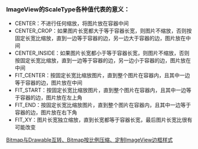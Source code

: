 ### ImageView的ScaleType各种值代表的意义：- CENTER：不进行任何缩放，将图片放在容器中间- CENTER_CROP：如果图片长宽都大于等于容器长宽，则图片不缩放，否则按固定长宽比缩放，直到一边等于容器的边，另一边大于容器的边，图片放在中间- CENTER_INSIDE：如果图片长宽都小于等于容器长宽，则图片不缩放，否则按固定长宽比缩放，直到一边等于容器的边，另一边小于容器的边，图片放在中间- FIT_CENTER：按固定长宽比缩放图片，直到整个图片在容器内，且其中一边等于容器的边，图片放在中间- FIT_START：按固定长宽比缩放图片，直到整个图片在容器内，且其中一边等于容器的边，图片放在左上角- FIT_END：按固定长宽比缩放图片，直到整个图片在容器内，且其中一边等于容器的边，图片放在右下角- FIT_XY：图片长宽独立缩放，直到长宽都等于容器长宽，最后图片长宽比很有可能改变[Bitmap与Drawable互转、Bitmap按比例压缩、定制ImageView边框样式](E:\Android\MyCodes\MyLaboratory\DemoCollection\图片处理.md)